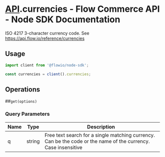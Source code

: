 # [API](README.md).currencies - Flow Commerce API - Node SDK Documentation

ISO 4217 3-character currency code. See https://api.flow.io/reference/currencies

## Usage

```JavaScript
import client from '@flowio/node-sdk';

const currencies = client().currencies;
```

## Operations

##`get(options)`


### Query Parameters

| Name  | Type | Description |
| ---- | ---- | ---- |
| q | string | Free text search for a single matching currency. Can be the code or the name of the currency. Case insensitive |

